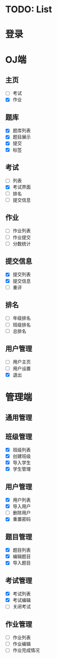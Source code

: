 # TODO: List

# 登录

# OJ端

## 主页
- [ ] 考试
- [x] 作业

## 题库
- [x] 题库列表
- [x] 题目展示
- [x] 提交
- [x] 标签

## 考试
- [ ] 列表
- [x] 考试界面
- [ ] 排名
- [ ] 提交信息

## 作业
- [ ] 作业列表
- [ ] 作业提交
- [ ] 分数统计

## 提交信息
- [x] 提交列表
- [x] 提交信息
- [ ] 重评

## 排名
- [ ] 年级排名
- [ ] 班级排名
- [ ] 总排名

## 用户管理
- [ ] 用户主页
- [ ] 用户设置
- [x] 退出

# 管理端

## 通用管理

## 班级管理
- [x] 班级列表
- [x] 创建班级
- [x] 导入学生
- [x] 学生管理

## 用户管理
- [x] 用户列表
- [x] 导入用户
- [ ] 删除用户
- [x] 重置密码

## 题目管理
- [x] 题目列表
- [x] 编辑题目
- [x] 导入题目

## 考试管理
- [x] 考试列表
- [x] 考试编辑
- [ ] 关闭考试

## 作业管理
- [ ] 作业列表
- [ ] 作业编辑
- [ ] 作业完成情况
